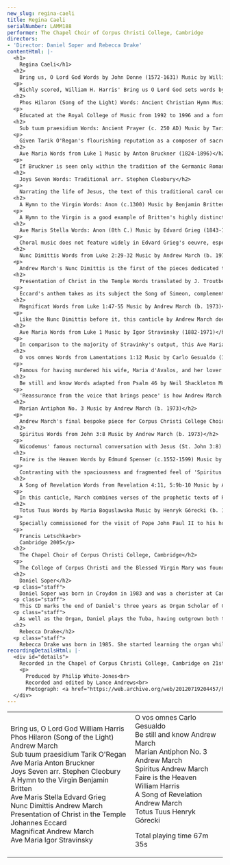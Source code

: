 ```yaml
---
new_slug: regina-caeli
title: Regina Caeli
serialNumber: LAMM188
performer: The Chapel Choir of Corpus Christi College, Cambridge
directors:
- 'Director: Daniel Soper and Rebecca Drake'
contentHtml: |-
  <h1>
    Regina Caeli</h1>
  <h2>
    Bring us, O Lord God Words by John Donne (1572-1631) Music by William Harris (1883-1973)</h2>
  <p>
    Richly scored, William H. Harris' Bring us O Lord God sets words by the metaphysical poet John Donne with an almost metaphysical sense of harmony. The second of his two motets for double choir, both written in the key of D-flat major, this work displays much of Harris' characteristic word-painting and also his flair for choral writing, showing the influence of his education at the Royal College of Music and having been organist at New College and Christ Church, Oxford.</p>
  <h2>
    Phos Hilaron (Song of the Light) Words: Ancient Christian Hymn Music by Andrew March (b. 1973)</h2>
  <p>
    Educated at the Royal College of Music from 1992 to 1996 and a former winner of a Royal Philharmonic Society composition prize, Andrew March's considerable skill as an orchestral composer is clearly demonstrated in this work. Displaying much of the luminous sound-world of Harris' motet, the theme of light, though not the major theme of this CD, is continued in March's setting of the Ancient Christian Hymn Phos Hilaron – 'Song of the Light'. Although mainly homophonic in texture, March's ambitonality, spaciousness of arrangement and rhythmic intensity, particularly in the opening few bars, create an attractive and highly innovative style.</p>
  <h2>
    Sub tuum praesidium Words: Ancient Prayer (c. 250 AD) Music by Tarik O'Regan (b. 1978)</h2>
  <p>
    Given Tarik O'Regan's flourishing reputation as a composer of sacred choral music, it is no surprise that this passacaglia in memoriam is both sensitively and innovatively written, combining transparent harmony with a mellifluent melodic language. Educated at New College, Oxford, sometime composer in residence at Corpus Christi College, Cambridge and holder of the Fulbright Chester Schirmer Fellowship in Music Composition at Columbia University and a Radcliffe Institute Fellowship at Harvard University, O'Regan brings his considerable academic pedigree to this carefully constructed motet, a work whose text is a Marian prayer. Originally commissioned by Corpus Christi College, Cambridge for a reunion of former Choral and Organ scholars, it is fitting that its first recording should be by current Choral and Organ scholars of the College.</p>
  <h2>
    Ave Maria Words from Luke 1 Music by Anton Bruckner (1824-1896)</h2>
  <p>
    If Bruckner is seen only within the tradition of the Germanic Romantic school then one runs the risk of ignoring the deep spiritual motivation which, like Bach before him, provided the major impetus behind his musical career. Influenced by his monastic education and maintained through his career as a church musician, the expression of soli Deo gratias is seen at its greatest, some might say, in his series of motets, each one a masterpiece of miniaturist expression. Unlike the previous two works, Bruckner's harmony is conventional, though his range of dynamic expression and simple choral writing creates a spacious sense of beauty, appropriate, perhaps, to its Marian theme.</p>
  <h2>
    Joys Seven Words: Traditional arr. Stephen Cleobury</h2>
  <p>
    Narrating the life of Jesus, the text of this traditional carol continues the Marian theme of the recording by describing the events from Mary's perspective, delineated as her Joys Seven: the birth of Jesus Christ, his curing of the lame, curing of the blind, his reading of the Bible 'o'er', his bringing of the dead alive, his crucifixion and his resurrection, wearing the 'crown of heaven'. Although better known as Director of Music at King's College, Cambridge, Stephen Cleobury is also a composer and arranger of choral music of considerable skill, as can be heard here in this lively and attractive arrangement. The only accompanied work on this recording, Cleobury creates a variety of textures and colours, varying the traditional melody and gradually building up to the climactic final verse.</p>
  <h2>
    A Hymn to the Virgin Words: Anon (c.1300) Music by Benjamin Britten (1913-1976)</h2>
  <p>
    A Hymn to the Virgin is a good example of Britten's highly distinctive choral canon. Written for choir and semi-chorus, contrasting the more homogeneous sound of the English verses with the single voices of the Latin text, it creates a sense of call-and-response reinforcing the feeling that this is a hymn and not an anthem or motet. Despite Britten being a twentieth-century composer, his harmony is mostly conventional, maintaining his reputation as being 'eclectically conservative'.</p>
  <h2>
    Ave Maris Stella Words: Anon (8th C.) Music by Edvard Grieg (1843-1907)</h2>
  <p>
    Choral music does not feature widely in Edvard Grieg's oeuvre, especially not of the sacred variety, but his gift for sweeping melodies, such as in his famous Piano Concerto, is certainly in evidence here. Again this is very much a miniature, just two verses linked by sections for upper and lower voices in which previous lines of the text are repeated. The text, revering Mary as 'star of the sea' reflects the delicacy of Grieg's writing, particularly in the phrases for soprano and alto, the soaring lines of the First Soprano line reflecting the ethereal quality of the words.</p>
  <h2>
    Nunc Dimittis Words from Luke 2:29-32 Music by Andrew March (b. 1973)</h2>
  <p>
    Andrew March's Nunc Dimittis is the first of the pieces dedicated to Corpus Christi College, inspired by hearing the choir sing during a service at Salisbury Cathedral in the summer of 2004. Still maintaining his idiosyncratic harmonic language, the texture is more homophonic than some of his other pieces, although he sometimes emphasises the text with syncopation. March aims for an atmosphere of optimism in his piece, though it is more stillness that pervades, particularly in the gradual build-up to the Gloria. As a direct response to the Salisbury service, March hopes to capture the bright, youthful tone of the choir.</p>
  <h2>
    Presentation of Christ in the Temple Words translated by J. Troutbeck Music by Johannes Eccard (1553-1611)</h2>
  <p>
    Eccard's anthem takes as its subject the Song of Simeon, complementing the Nunc Dimittis before it. The text translated by The Rev'd J. Troutbeck concerns the presentation of Christ in the Temple by Mary, and Simeon's prophecy that he is 'the hope of Israel'. Johannes Eccard sang under Lassus at the Munich Court and became Kappelmeister under Margrave Georg Friedrich of Prussia. He is best known for his hymn tunes and anthems, and foreshadowed Bach by using musical expression to convey the meaning of the text. This can be particularly seen in this work, such as the dynamic contrast between 'may gently fall asleep' and 'with thee wake', and the dotted, almost lullaby-like rhythm of 'may gently fall asleep.'</p>
  <h2>
    Magnificat Words from Luke 1:47-55 Music by Andrew March (b. 1973)</h2>
  <p>
    Like the Nunc Dimittis before it, this canticle by Andrew March does not form part of an Evening Service but is a completely independent piece. Originally written for Dr. Jo-Michael Scheibe, Director of Choral Studies at the University of Miami, unfortunate circumstances owing to the spate of devastating hurricanes in the State of Florida meant that the piece went unperformed. Although originally lacking a Gloria, this was later added to enable liturgical performance. This piece, a more polyphonic work, possesses a capricious and lightly flowing quality.</p>
  <h2>
    Ave Maria Words from Luke 1 Music by Igor Stravinsky (1882-1971)</h2>
  <p>
    In comparison to the majority of Stravinky's output, this Ave Maria is both rhythmically and harmonically simple, although its simplicity in many ways adds to its beauty. The influence of the Russian Orthodox Church is clearly evident in this work, particularly in its vocal writing and its homophonic texture. Despite its relatively conventional harmony, Stravinsky adds a characteristic touch by writing his 'Amen' in A-major although the majority of the piece is in C major. This device is also used in his Symphony of Psalms where in the first movement there is a similar contrast between E minor and G major.</p>
  <h2>
    O vos omnes Words from Lamentations 1:12 Music by Carlo Gesualdo (1560-1613)</h2>
  <p>
    Famous for having murdered his wife, Maria d'Avalos, and her lover having caught them in flagrante, this traumatic incident in Gesualdo's life affected his composition, particularly contributing to its dissonant harmony and chromatic melody. Its placing after the Ave Maria is particularly apposite given Stravinsky's admiration for Gesualdo, a composer who suffered greatly from depression bordering on masochistic melancholia. Like Eccard, Gesualdo is unusual for his time, using his music to convey the meaning of the text, especially in the opening call to 'O vos omnes', the dramatic chords and graduating dynamics forming a vibrant call to attention.</p>
  <h2>
    Be still and know Words adapted from Psalm 46 by Neil Shackleton Music by Andrew March (b. 1973)</h2>
  <p>
    'Reassurance from the voice that brings peace' is how Andrew March describes the message of this anthem's text. With words from Psalm 46, the piece starts with calm and stillness, achieved through the use of a very slow tempo, portraying the only moment in the Psalm where God himself speaks: 'Be Still and Know that I am God'. This then changes to a more fragmented polyphonic section, reflecting the tempestuous nature of the words, 'though waters roar and mountains fall into the midst of the sea'; the choir then unite to sing 'The Lord Almighty is with us'. The opening mood returns once more to close the anthem with its opening statement: 'Be still and Know that I am God'.</p>
  <h2>
    Marian Antiphon No. 3 Music by Andrew March (b. 1973)</h2>
  <p>
    Andrew March's final bespoke piece for Corpus Christi College Choir, the choice of text for this piece was inspired by the dual dedication of the College, properly The College of Corpus Christi and the Blessed Virgin Mary. Having looked carefully at all four of the Marian Antiphons, March was drawn to the text of the third of the Evening Vespers, since in the Regina Caeli, the reiteration of the 'Alleluias' offered an obvious structure for the piece. The motet is in eight parts, producing a strong, thickly-voiced sonority and distinct quasi-Orthodox sound, partly due to the tenors and basses being sempre divisi.</p>
  <h2>
    Spiritus Words from John 3:8 Music by Andrew March (b. 1973)</h2>
  <p>
    Nicodemus' famous nocturnal conversation with Jesus (St. John 3:8) forms the inspiration for this anthem, March using only a single verse reflecting a minimalist aspect of his music. This anthem is written for a Cathedral acoustic, where the fragmented, overlapping and dissonant phrases can echo around the building in the bar rests which March leaves for precisely this effect. In the composer's words, 'I wanted to create a choral anthem...where quite literally the listener can hear wispy gestures or strands, like a breath of air, but they cannot quite discern where the sound is coming from or where it is going to'.</p>
  <h2>
    Faire is the Heaven Words by Edmund Spenser (c.1552-1599) Music by William Harris (1883-1973)</h2>
  <p>
    Contrasting with the spaciousness and fragmented feel of 'Spiritus', Faire is the Heaven has a more intense atmosphere, the changing time-signatures and keys reflecting Edmund Spenser's expressive words. Harris' masterful choral writing creates a great sense of momentum, particularly in the fast sections where the overlapping choirs spur each other on to the allargando climax of the piece: 'These then in faire each other farre excelling'. Taught by Charles Wood and Walford Davies and drawing on Parry's 'Songs of Farewell', Harris' opulent Romanticism reaches its apogee in this piece, his melodic and harmonic talents exploited to the full. Indeed, some might say that in this case Harris' 'mortall tongue' more than 'hope[s] to expresse the image of such endlesse perfectnesse'.</p>
  <h2>
    A Song of Revelation Words from Revelation 4:11, 5:9b-10 Music by Andrew March (b. 1973)</h2>
  <p>
    In this canticle, March combines verses of the prophetic texts of Revelation 4:11 and 5:9b -10. The piece is freely notated, without bar-lines or meter, and much of the rhythm is left to the discretion of the conductor. A reprise in the form of a short coda ends the piece quoting the ancillary text: 'To the One who sits on the throne and to the Lamb...'</p>
  <h2>
    Totus Tuus Words by Maria Boguslawska Music by Henryk Górecki (b. 1933)</h2>
  <p>
    Specially commissioned for the visit of Pope John Paul II to his homeland of Poland in June 1987, this piece, with words by Maria Boguslawska, ends the disc confirming strongly its Marian theme, the opening four bars exclaiming 'Maria, Maria! Maria, Maria!' Altthough Górecki is known internationally as a leading figure of the Polish avant-garde movement, this piece owes more to the music of the Orthodox Church than to modernism, especially in its repetitive phrases and homophonic texture.</p>
  <p>
    Francis Letschka<br>
    Cambridge 2005</p>
  <h2>
    The Chapel Choir of Corpus Christi College, Cambridge</h2>
  <p>
    The College of Corpus Christi and the Blessed Virgin Mary was founded in 1352 and is one of the oldest Colleges in the University of Cambridge. The <a href="https://web.archive.org/web/20120719204457/http://www.corpus.cam.ac.uk/choir">chapel choir</a> is made up of students (some Choral Scholars, some volunteers) from across the University studying a wide range of subjects and sings for three services a week during term time. It has until now been rehearsed, directed and accompanied solely by the two undergraduate Organ Scholars, which made it an attractive college for organ scholars wishing to develop their conducting skills. As of 2005, the College has appointed a Director of Music to oversee the running of the choir and to ensure that high standards continue through successive years, as well as encouraging music outside chapel. There are annual choir tours, going abroad every three years, and the choir has been to Prague, Venice and U.S.A. in recent years, as well as to Salisbury and Bristol Cathedrals.</p>
  <h2>
    Daniel Soper</h2>
  <p class="staff">
    Daniel Soper was born in Croydon in 1983 and was a chorister at Canterbury Cathedral from the age of eight. Whilst completing his A-levels at Trinity School, Croydon, he was Organ Scholar at Croydon Parish Church, and he spent his Gap Year at Chelmsford Cathedral as Organ Scholar.</p>
  <p class="staff">
    This CD marks the end of Daniel's three years as Organ Scholar of Corpus Christi College, Cambridge where he read for a Music Degree. He is now Assistant Organist of Winchester College, and it is his intention to pursue a career in Cathedral music. He is an Associate of the Royal College of Organists.</p>
  <p class="staff">
    As well as the Organ, Daniel plays the Tuba, having outgrown both the Cornet and Trombone. Aside from music, he enjoys using computers and creating websites.</p>
  <h2>
    Rebecca Drake</h2>
  <p class="staff">
    Rebecca Drake was born in 1985. She started learning the organ whilst at Wimbledon High School, where she also won the Associated Board of the Royal Schools of Music Sheila Mossmann Prize for the piano and was awarded the DipABRSM. Rebecca sings and plays the violin, and enjoys playing in and conducting the Corpus Christi College Orchestra. After completing her law degree at Corpus Christi College, where she is also Organ Scholar, Rebecca hopes to train to become a barrister. Aside from music and law, Rebecca is a keen rider and enjoys polo.</p>
recordingDetailsHtml: |-
  <div id="details">
    Recorded in the Chapel of Corpus Christi College, Cambridge on 21st and 22nd March 2005 by kind permission of the Master and Fellows
    <p>
      Produced by Philip White-Jones<br>
      Recorded and edited by Lance Andrews<br>
      Photograph: <a href="https://web.archive.org/web/20120719204457/http://www.derringer.co.uk/">Michael Derringer</a></p>
  </div>
---
```


<table class="tracktable">
  <tbody>
    <tr>
      <td class="column1">
        <span class="trackname">Bring us, O Lord God </span> <span class="composer">William Harris</span><br>
        <span class="trackname"> Phos Hilaron (Song of the Light) </span> <span class="composer">Andrew March</span><br>
        <span class="trackname"> Sub tuum praesidium </span> <span class="composer">Tarik O'Regan</span><br>
        <span class="trackname"> Ave Maria </span> <span class="composer">Anton Bruckner</span><br>
        <span class="trackname"> Joys Seven </span> <span class="composer">arr. Stephen Cleobury</span><br>
        <span class="trackname"> A Hymn to the Virgin </span> <span class="composer">Benjamin Britten</span><br>
        <span class="trackname"> Ave Maris Stella </span> <span class="composer">Edvard Grieg</span><br>
        <span class="trackname"> Nunc Dimittis </span> <span class="composer">Andrew March</span><br>
        <span class="trackname"> Presentation of Christ in the Temple </span> <span class="composer">Johannes Eccard</span><br>
        <span class="trackname"> Magnificat </span> <span class="composer">Andrew March</span><br>
        <span class="trackname"> Ave Maria </span> <span class="composer">Igor Stravinsky</span>
      </td>
      <td class="column2">
        <span class="trackname">O vos omnes </span> <span class="composer">Carlo Gesualdo</span><br>
        <span class="trackname"> Be still and know </span> <span class="composer">Andrew March</span><br>
        <span class="trackname"> Marian Antiphon No. 3 </span> <span class="composer">Andrew March</span><br>
        <span class="trackname"> Spiritus </span> <span class="composer">Andrew March</span><br>
        <span class="trackname"> Faire is the Heaven </span> <span class="composer">William Harris</span><br>
        <span class="trackname"> A Song of Revelation </span> <span class="composer">Andrew March</span><br>
        <span class="trackname"> Totus Tuus </span> <span class="composer">Henryk Górecki</span>
        <p>					<span id="playingtime">Total playing time 67m 35s</span></p>
      </td>
    </tr>
  </tbody>
</table>
